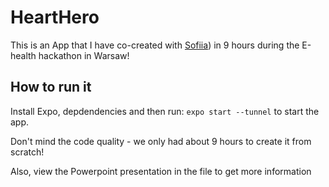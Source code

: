 # HeartHero
This is an App that I have co-created with [Sofiia](https://github.com/sofiia2002)) in 9 hours during the E-health hackathon in Warsaw!

## How to run it
Install Expo, depdendencies and then run:
`expo start --tunnel`
to start the app.

Don't mind the code quality - we only had about 9 hours to create it from scratch!

Also, view the Powerpoint presentation in the file to get more information
